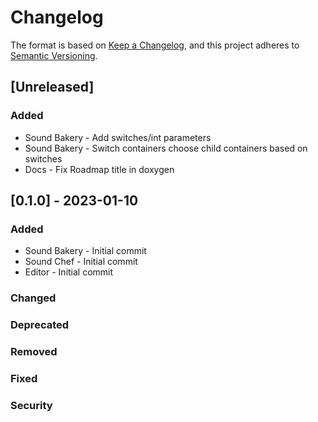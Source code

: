 # Changelog

The format is based on [Keep a Changelog](https://keepachangelog.com/en/1.0.0/),
and this project adheres to [Semantic Versioning](https://semver.org/spec/v2.0.0.html).

## [Unreleased]

### Added

- Sound Bakery - Add switches/int parameters
- Sound Bakery - Switch containers choose child containers based on switches
- Docs - Fix Roadmap title in doxygen

## [0.1.0] - 2023-01-10

### Added

- Sound Bakery - Initial commit
- Sound Chef - Initial commit
- Editor - Initial commit

### Changed
### Deprecated
### Removed
### Fixed
### Security